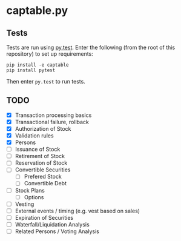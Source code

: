 captable.py
===========

Tests
-----
Tests are run using [py.test](https://pytest.org/). Enter the following (from
the root of this repository) to set up requirements:

```
pip install -e captable
pip install pytest
```

Then enter `py.test` to run tests.

TODO
----
* [x] Transaction processing basics
* [x] Transactional failure, rollback
* [x] Authorization of Stock
* [x] Validation rules
* [x] Persons
* [ ] Issuance of Stock
* [ ] Retirement of Stock
* [ ] Reservation of Stock
* [ ] Convertible Securities
  * [ ] Prefered Stock
  * [ ] Convertible Debt
* [ ] Stock Plans
  * [ ] Options
* [ ] Vesting
* [ ] External events / timing (e.g. vest based on sales)
* [ ] Expiration of Securities
* [ ] Waterfall/Liquidation Analysis
* [ ] Related Persons / Voting Analysis